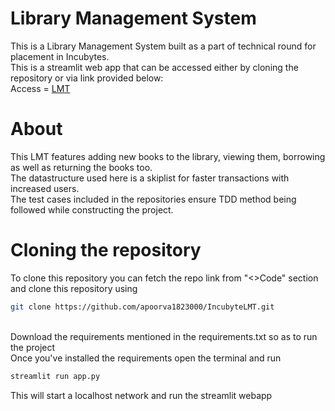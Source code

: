 [//]: # (<<<<<<< HEAD)

[//]: # (# Library Management System)

[//]: # (=======)

[//]: # (>>>>>>> 8b4aa788114a8164e68b6c9b4f4d3323dbf671e2)

# Library Management System
This is a Library Management System built as a part of technical round for placement in Incubytes.
<br>This is a streamlit web app that can be accessed either by cloning the repository or via link provided below:
<br>Access = [LMT](https://incubyte-lmt.streamlit.app/)

# About
This LMT features adding new books to the library, viewing them, borrowing as well as returning the books too.
<br>The datastructure used here is a skiplist for faster transactions with increased users. 
<br>The test cases included in the repositories ensure TDD method being followed while constructing the project.

# Cloning the repository
To clone this repository you can fetch the repo link from "<>Code" section and clone this repository using 
<br>
```bash
git clone https://github.com/apoorva1823000/IncubyteLMT.git
```
<br>Download the requirements mentioned in the requirements.txt so as to run the project
<br> Once you've installed the requirements open the terminal and run 
```python
streamlit run app.py
```
This will start a localhost network and run the streamlit webapp

